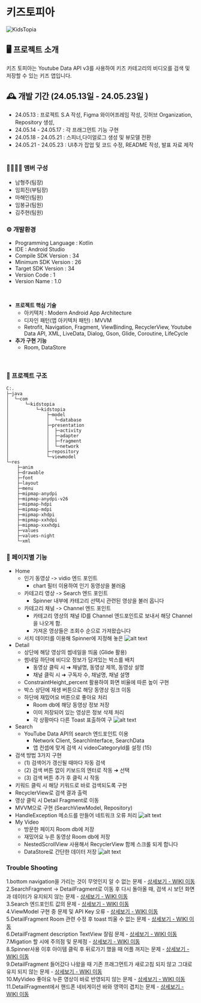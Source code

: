  # 키즈토피아

 ![KidsTopia](https://teamsparta.notion.site/image/https%3A%2F%2Fprod-files-secure.s3.us-west-2.amazonaws.com%2F83c75a39-3aba-4ba4-a792-7aefe4b07895%2F229a2f81-ed93-4c8c-a162-d7622d53dc88%2FUntitled.png?table=block&id=6fff48e4-0ee1-4940-9e24-649bd89905b8&spaceId=83c75a39-3aba-4ba4-a792-7aefe4b07895&width=2000&userId=&cache=v2)

## 🖥️ 프로젝트 소개
키즈 토피아는 Youtube Data API v3를 사용하여 키즈 카테고리의 비디오를 검색 및 저장할 수 있는 키즈 앱입니다.

## 🕰️ 개발 기간 (24.05.13일 - 24.05.23일 )
+ 24.05.13 : 프로젝트 S.A 작성, Figma 와이어프레임 작성, 깃허브 Organization, Repository 생성,
+ 24.05.14 - 24.05.17 : 각 프래그먼트 기능 구현
+ 24.05.18 - 24.05.21 : 스피너,다이얼로그 생성 및 뷰모델 전환
+ 24.05.21 - 24.05.23 : UI추가 잡업 및 코드 수정, README 작성, 발표 자료 제작
<br><br> 
### 👨‍👨‍👧‍👦 맴버 구성
+ 남형주(팀장) 
+ 임희진(부팀장) 
+ 마해인(팀원) 
+ 임봉규(팀원) 
+ 김주현(팀원) 

### ⚙️ 개발환경
+ Programming Language : Kotlin
+ IDE : Android Studio
+ Compile SDK Version : 34
+ Minimum SDK Version : 26
+ Target SDK Version : 34
+ Version Code : 1
+ Version Name : 1.0

<br>

- **프로젝트 핵심 기술**
    - 아키텍처 : Modern Android App Architecture
    - 디자인 패턴(앱 아키텍처 패턴) : MVVM
    - Retrofit, Navigation, Fragment, ViewBinding, RecyclerView, Youtube Data API, XML, LiveData, Dialog, Gson, Glide, Coroutine, LifeCycle
- **추가 구현 기능**
    - Room, DataStore

<br>

### 📖 프로젝트 구조

```
C:.
├─java
│  └─com
│      └─kidstopia
│          └─kidstopia
│              ├─model
│              │  └─database
│              ├─presentation
│              │  ├─activity
│              │  ├─adapter
│              │  ├─fragment
│              │  └─network
│              ├─repository
│              └─viewmodel
└─res
    ├─anim
    ├─drawable
    ├─font
    ├─layout
    ├─menu
    ├─mipmap-anydpi
    ├─mipmap-anydpi-v26
    ├─mipmap-hdpi
    ├─mipmap-mdpi
    ├─mipmap-xhdpi
    ├─mipmap-xxhdpi
    ├─mipmap-xxxhdpi
    ├─values
    ├─values-night
    └─xml  
```


### 🔎 페이지별 기능 
 - Home
   - 인기 동영상 -> vidio 엔드 포인트
     - chart 필터 이용하여 인기 동영상을 불러옴
   - 카테고리 영상 -> Search 엔드 포인트
     - Spinner 내부에 카테고리 선택시 관련된 영상을 불러 옵니다
   - 카테고리 채널 -> Channel 엔드 포인트
     -  카테고리 영상의 채널 ID를 Channel 엔드포인트로 보내서 해당 Channel을 나오게 함.
      -  가져온 영상들은 조회수 순으로 가져왔습니다
   -  서치 데이터를 이용해 Spinner에 지정해 놓은 
 ![alt text](<Home (online-video-cutter.com)-1.gif>)
 - Detail
    - 상단에 해당 영상의 썸네일을 띄움 (Glide 활용)
    - 썸네일 하단에 비디오 정보가 담겨있는 박스를 배치
      - 동영상 클릭 시 ➜ 채널명, 동영상 제목, 동영상 설명
      - 채널 클릭 시 ➜ 구독자 수, 채널명, 채널 설명
    -  ConstraintHeight_percent 활용하여 화면 비율에
      따른 높이 구현
    -  박스 상단에 재생 버튼으로 해당 동영상 링크 이동
    -  하단에 재밌어요 버튼으로 좋아요 처리
        - Room db에 해당 동영상 정보 저장
        - 이미 저장되어 있는 영상은 정보 삭제 처리
        - 각 상황마다 다른 Toast 표출하여 구
![alt text](<Detail (online-video-cutter.com).gif>)
 - Search
   - YouTube Data API의 search 엔드포인트 이용
      - Network Client, SearchInterface, SearchData
      - 앱 컨셉에 맞게 검색 시 videoCategoryId를 설정 (15)
  - 검색 방법 3가지 구현
      - (1) 검색어가 갱신될 때마다 자동 검색
      - (2) 검색 버튼 없이 키보드의 엔터로 작동 ➜ 선택
      - (3) 검색 버튼 추가 후 클릭 시 작동
  - 키워드 클릭 시 해당 키워드로 바로 검색되도록 구현
  - RecyclerView로 검색 결과 출력
  - 영상 클릭 시 Detail Fragment로 이동
  - MVVM으로 구현 (SearchViewModel, Repository)
  - HandleException 메소드를 만들어 네트워크 오류 처리
![alt text](<Search (online-video-cutter.com).gif>)
 - My Video
   - 방문한 페이지 Room db에 저장
   - 재밌어요 누른 동영상 Room db에 저장
   - NestedScrollView 사용해서 RecyclerView 함께 스크롤 되게 합니다
   - DataStore로 간단한 데이터 저장
![alt text](<MyVideo (online-video-cutter.com)-1.gif>)

### Trouble Shooting
1.bottom navigation을 가리는 것이 무엇인지 알 수 없는 문제 - <a href = "https://github.com/Kid-Topia/KidsTopia/wiki/bottom-navigation%EC%9D%84-%EA%B0%80%EB%A6%AC%EB%8A%94-%EA%B2%83%EC%9D%B4-%EB%AC%B4%EC%97%87%EC%9D%B8%EC%A7%80-%EC%95%8C-%EC%88%98-%EC%97%86%EB%8A%94-%EB%AC%B8%EC%A0%9C">상세보기 - WIKI 이동</a><br>
2.SearchFragment → DetailFragment로 이동 후 다시 돌아올 때, 검색 시 보던 화면과 데이터가 유지되지 않는 문제 - <a href = "https://github.com/Kid-Topia/KidsTopia/wiki/SearchFragment-%E2%86%92-DetailFragment%EB%A1%9C-%EC%9D%B4%EB%8F%99-%ED%9B%84-%EB%8B%A4%EC%8B%9C-%EB%8F%8C%EC%95%84%EC%98%AC-%EB%95%8C,-%EA%B2%80%EC%83%89-%EC%8B%9C-%EB%B3%B4%EB%8D%98-%ED%99%94%EB%A9%B4%EA%B3%BC-%EB%8D%B0%EC%9D%B4%ED%84%B0%EA%B0%80-%EC%9C%A0%EC%A7%80%EB%90%98%EC%A7%80-%EC%95%8A%EB%8A%94-%EB%AC%B8%EC%A0%9C">상세보기 - WIKI 이동</a><br>
3.Search 엔드포인트 값의 문제 - <a href = "https://github.com/Kid-Topia/KidsTopia/wiki/Search-%EC%97%94%EB%93%9C%ED%8F%AC%EC%9D%B8%ED%8A%B8-%EA%B0%92%EC%9D%98-%EB%AC%B8%EC%A0%9C">상세보기 - WIKI 이동</a><br>
4.ViewModel 구현 중 문제 및 API Key 오류 - <a href = "https://github.com/Kid-Topia/KidsTopia/wiki/ViewModel-%EA%B5%AC%ED%98%84-%EC%A4%91-%EB%AC%B8%EC%A0%9C-%EB%B0%8F-API-Key-%EC%98%A4%EB%A5%98">상세보기 - WIKI 이동</a><br>
5.DetailFragment Room 관련 수정 후 toast 띄울 수 없는 문제 - <a href = "https://github.com/Kid-Topia/KidsTopia/wiki/DetailFragment-Room-%EA%B4%80%EB%A0%A8-%EC%88%98%EC%A0%95-%ED%9B%84-toast-%EB%9D%84%EC%9A%B8-%EC%88%98-%EC%97%86%EB%8A%94-%EB%AC%B8%EC%A0%9C">상세보기 - WIKI 이동</a><br>
6.DetailFragment description TextView 잘림 문제 - <a href = "https://github.com/Kid-Topia/KidsTopia/wiki/DetailFragment-description-TextView-%EC%9E%98%EB%A6%BC-%EB%AC%B8%EC%A0%9C">상세보기 - WIKI 이동</a><br>
7.Migation 할 시에 주의점 및 문제점 - <a href = "https://github.com/Kid-Topia/KidsTopia/wiki/Migation-%ED%95%A0-%EC%8B%9C%EC%97%90-%EC%A3%BC%EC%9D%98%EC%A0%90-%EB%B0%8F-%EB%AC%B8%EC%A0%9C%EC%A0%90">상세보기 - WIKI 이동</a><br>
8.Spinner사용 이후 아이템 클릭 후 뒤로가기 했을 때 어플 꺼지는 문제 - <a href = "https://github.com/Kid-Topia/KidsTopia/wiki/Spinner%EC%82%AC%EC%9A%A9-%EC%9D%B4%ED%9B%84-%EC%95%84%EC%9D%B4%ED%85%9C-%ED%81%B4%EB%A6%AD-%ED%9B%84-%EB%92%A4%EB%A1%9C%EA%B0%80%EA%B8%B0-%ED%96%88%EC%9D%84-%EB%95%8C-%EC%96%B4%ED%94%8C-%EA%BA%BC%EC%A7%80%EB%8A%94-%EB%AC%B8%EC%A0%9C">상세보기 - WIKI 이동</a><br>
9.DetailFragment 들어갔다 나왔을 때 기존 프래그먼트가 새로고침 되지 않고 그대로 유지 되지 않는 문제 - <a href = "https://github.com/Kid-Topia/KidsTopia/wiki/DetailFragment-%EB%93%A4%EC%96%B4%EA%B0%94%EB%8B%A4-%EB%82%98%EC%99%94%EC%9D%84-%EB%95%8C-%EA%B8%B0%EC%A1%B4-%ED%94%84%EB%9E%98%EA%B7%B8%EB%A8%BC%ED%8A%B8%EA%B0%80-%EC%83%88%EB%A1%9C%EA%B3%A0%EC%B9%A8-%EB%90%98%EC%A7%80-%EC%95%8A%EA%B3%A0-%EA%B7%B8%EB%8C%80%EB%A1%9C-%EC%9C%A0%EC%A7%80-%EB%90%98%EC%A7%80-%EC%95%8A%EB%8A%94-%EB%AC%B8%EC%A0%9C">상세보기 - WIKI 이동</a><br>
10.MyVideo 좋아요 누른 영상이 바로 반영되지 않는 문제 - <a href = "https://github.com/Kid-Topia/KidsTopia/wiki/MyVideo-%EC%A2%8B%EC%95%84%EC%9A%94-%EB%88%84%EB%A5%B8-%EC%98%81%EC%83%81%EC%9D%B4-%EB%B0%94%EB%A1%9C-%EB%B0%98%EC%98%81%EB%90%98%EC%A7%80-%EC%95%8A%EB%8A%94-%EB%AC%B8%EC%A0%9C">상세보기 - WIKI 이동</a><br>
11.DetailFragment에서 핸드폰 네비게이션 바와 영역이 겹치는 문제 - <a href = "https://github.com/Kid-Topia/KidsTopia/wiki/DetailFragment%EC%97%90%EC%84%9C-%ED%95%B8%EB%93%9C%ED%8F%B0-%EB%84%A4%EB%B9%84%EA%B2%8C%EC%9D%B4%EC%85%98-%EB%B0%94%EC%99%80-%EC%98%81%EC%97%AD%EC%9D%B4-%EA%B2%B9%EC%B9%98%EB%8A%94-%EB%AC%B8%EC%A0%9C">상세보기 - WIKI 이동</a><br>
